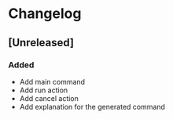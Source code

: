 # Changelog

## [Unreleased]

### Added

- Add main command
- Add run action
- Add cancel action
- Add explanation for the generated command
